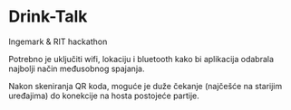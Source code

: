 # Drink-Talk
Ingemark &amp; RIT hackathon

Potrebno je uključiti wifi, lokaciju i bluetooth kako bi aplikacija odabrala najbolji način međusobnog spajanja.

Nakon skeniranja QR koda, moguće je duže čekanje (najčešće na starijim uređajima) do konekcije na hosta postojeće partije.
